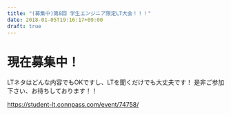 ```yaml
---
title: "(募集中)第8回 学生エンジニア限定LT大会！！！"
date: 2018-01-05T19:16:17+09:00
draft: true
---
```


# 現在募集中！

LTネタはどんな内容でもOKですし、LTを聞くだけでも大丈夫です！
是非ご参加下さい、お待ちしております！！

https://student-lt.connpass.com/event/74758/